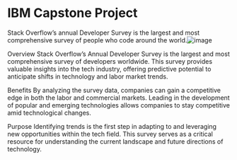 # IBM Capstone Project
Stack Overflow’s annual Developer Survey is the largest and most comprehensive survey of people who code around the world.![image](https://github.com/user-attachments/assets/f1a82405-2410-44d3-8654-6c23f41d5b03)

Overview
Stack Overflow’s Annual Developer Survey is the largest and most comprehensive survey of developers worldwide. This survey provides valuable insights into the tech industry, offering predictive potential to anticipate shifts in technology and labor market trends.

Benefits
By analyzing the survey data, companies can gain a competitive edge in both the labor and commercial markets. Leading in the development of popular and emerging technologies allows companies to stay competitive amid technological changes.

Purpose
Identifying trends is the first step in adapting to and leveraging new opportunities within the tech field. This survey serves as a critical resource for understanding the current landscape and future directions of technology.






 
